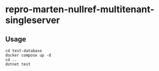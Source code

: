 # repro-marten-nullref-multitenant-singleserver

## Usage

```
cd test-database
docker compose up -d
cd ..
dotnet test
```